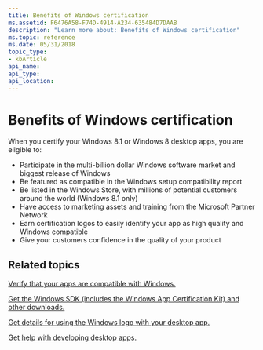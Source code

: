 ```yaml
---
title: Benefits of Windows certification
ms.assetid: F6476A58-F74D-4914-A234-635484D7DAAB
description: "Learn more about: Benefits of Windows certification"
ms.topic: reference
ms.date: 05/31/2018
topic_type: 
- kbArticle
api_name: 
api_type: 
api_location: 
---
```


# Benefits of Windows certification

When you certify your Windows 8.1 or Windows 8 desktop apps, you are eligible to:

-   Participate in the multi-billion dollar Windows software market and biggest release of Windows
-   Be featured as compatible in the Windows setup compatibility report
-   Be listed in the Windows Store, with millions of potential customers around the world (Windows 8.1 only)
-   Have access to marketing assets and training from the Microsoft Partner Network
-   Earn certification logos to easily identify your app as high quality and Windows compatible
-   Give your customers confidence in the quality of your product

## Related topics

<dl> <dt>

[Verify that your apps are compatible with Windows.](/windows/desktop/w8cookbook/windows-8-and-windows-server-8-compatibility-cookbook-portal)
</dt> <dt>

[Get the Windows SDK (includes the Windows App Certification Kit) and other downloads.](https://www.microsoft.com/?ref=go)
</dt> <dt>

[Get details for using the Windows logo with your desktop app.](/previous-versions/windows/hardware/hck/dn641154(v=vs.85))
</dt> <dt>

[Get help with developing desktop apps.](https://www.microsoft.com/?ref=go)
</dt> </dl>

 

 
